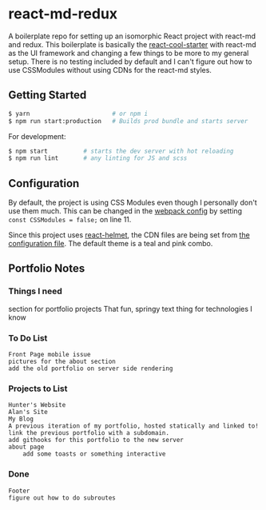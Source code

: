 # react-md-redux
A boilerplate repo for setting up an isomorphic React project with react-md and redux. This boilerplate
is basically the [react-cool-starter](https://github.com/wellyshen/react-cool-starter) with react-md
as the UI framework and changing a few things to be more to my general setup. There is no testing
included by default and I can't figure out how to use CSSModules without using CDNs for the react-md styles.

## Getting Started

```bash
$ yarn                       # or npm i
$ npm run start:production   # Builds prod bundle and starts server
```

For development:

```bash
$ npm start          # starts the dev server with hot reloading
$ npm run lint       # any linting for JS and scss
```

## Configuration

By default, the project is using CSS Modules even though I personally don't use them much. This can be changed
in the [webpack config](configs/wepback.config.js) by setting `const CSSModules = false;` on line 11.

Since this project uses [react-helmet](/nfl/react-helmet), the CDN files are being set from
[the configuration file](src/config/default.js). The default theme is a teal and pink combo.




## Portfolio Notes

### Things I need
section for portfolio projects
That fun, springy text thing for technologies I know

### To Do List
    Front Page mobile issue
    pictures for the about section
    add the old portfolio on server side rendering

### Projects to List
    Hunter's Website
    Alan's Site
    My Blog
    A previous iteration of my portfolio, hosted statically and linked to!
    link the previous portfolio with a subdomain.
    add githooks for this portfolio to the new server
    about page
        add some toasts or something interactive

### Done
    Footer
    figure out how to do subroutes

